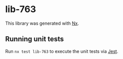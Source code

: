 # lib-763

This library was generated with [Nx](https://nx.dev).

## Running unit tests

Run `nx test lib-763` to execute the unit tests via [Jest](https://jestjs.io).
